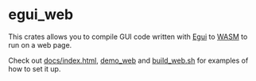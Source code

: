 # egui_web

This crates allows you to compile GUI code written with [Egui](https://crates.io/crates/egui) to [WASM](https://en.wikipedia.org/wiki/WebAssembly) to run on a web page.

Check out [docs/index.html](https://github.com/emilk/emigui/blob/master/docs/index.html), [demo_web](https://github.com/emilk/emigui/tree/master/demo_web) and [build_web.sh](https://github.com/emilk/emigui/blob/master/build_web.sh) for examples of how to set it up.
